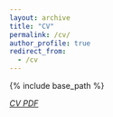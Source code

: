 ```yaml
---
layout: archive
title: "CV"
permalink: /cv/
author_profile: true
redirect_from:
  - /cv
---
```


{% include base_path %}

[*CV PDF*](http://sunnyccui.github.io/files/cv_2020.pdf)


